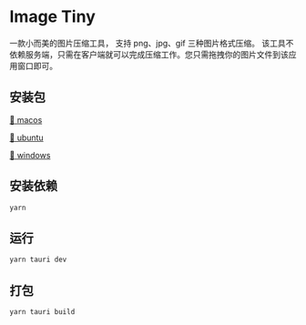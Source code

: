 # Image Tiny

一款小而美的图片压缩工具，
支持 png、jpg、gif 三种图片格式压缩。
该工具不依赖服务端，只需在客户端就可以完成压缩工作。您只需拖拽你的图片文件到该应用窗口即可。

## 安装包

[🔗 macos](https://github.com/mxismean/image-tiny-tauri/releases)

[🔗 ubuntu](https://github.com/mxismean/image-tiny-tauri/releases)

[🔗 windows](https://github.com/mxismean/image-tiny-tauri/releases)

## 安装依赖

```bash
yarn
```

## 运行

```bash
yarn tauri dev
```

## 打包

```bash
yarn tauri build
```



